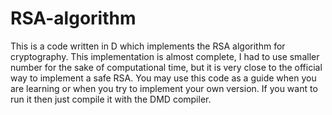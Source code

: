 # RSA-algorithm
This is a code written in D which implements the RSA algorithm for cryptography.
This implementation is almost complete, I had to use smaller number for the sake of computational time, but it is very close to the official way to implement a safe RSA.
You may use this code as a guide when you are learning or when you try to implement your own version.
If you want to run it then just compile it with the DMD compiler.
